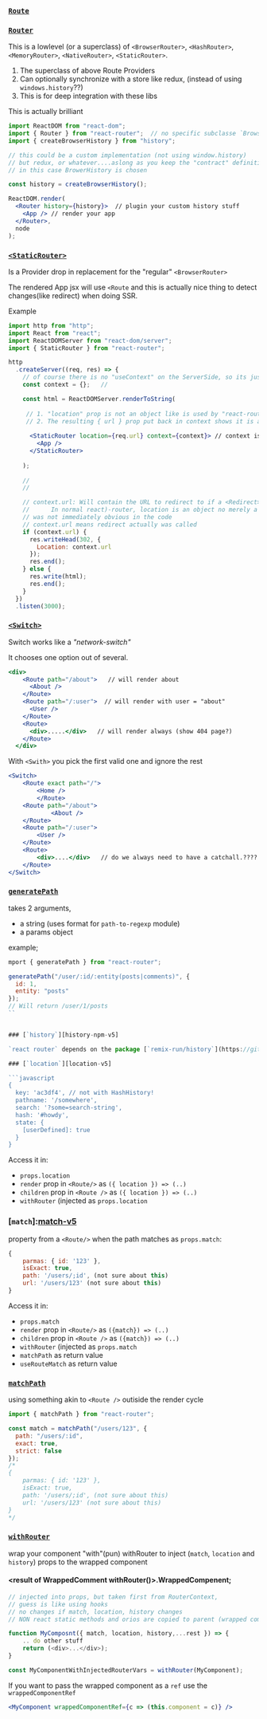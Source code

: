 ### [`Route`][route-v5]

### [`Router`][router-v5]

This is a lowlevel (or a superclass) of `<BrowserRouter>`, `<HashRouter>`, `<MemoryRouter>`, `<NativeRouter>`, `<StaticRouter>`.

1. The superclass of above Route Providers
2. Can optionally synchronize with a store like redux, (instead of using `windows.history`??)
3. This is for deep integration with these libs

This is actually brilliant

```jsx
import ReactDOM from "react-dom";
import { Router } from "react-router";  // no specific subclasse `BrowserRouter`, `HashRouter`, `MemoryRouter`, whatever
import { createBrowserHistory } from "history";

// this could be a custom implementation (not using window.history)
// but redux, or whatever....aslong as you keep the "contract" definition.
// in this case BrowerHistory is chosen

const history = createBrowserHistory(); 

ReactDOM.render(
  <Router history={history}>  // plugin your custom history stuff
    <App /> // render your app
  </Router>,
  node
);
```




### [`<StaticRouter>`][static-router-v5]


Is a Provider drop in replacement for the "regular" `<BrowserRouter>`

The rendered App jsx will use `<Route` and this is actually nice thing to detect changes(like redirect) when doing SSR.

Example

```jsx
import http from "http";
import React from "react";
import ReactDOMServer from "react-dom/server";
import { StaticRouter } from "react-router";

http
  .createServer((req, res) => {
    // of course there is no "useContext" on the ServerSide, so its just a {} object here
    const context = {};   // 

    const html = ReactDOMServer.renderToString(
    
     // 1. "location" prop is not an object like is used by "react-router"
     // 2. The resulting { url } prop put back in context shows it is a <Re
     
      <StaticRouter location={req.url} context={context}> // context is injected here so we can get the changes afterwards
        <App />
      </StaticRouter>
    
    );
    
    // 
    //

    // context.url: Will contain the URL to redirect to if a <Redirect> was used
    // 		In normal react)-router, location is an object no merely a string
    // was not immediately obvious in the code
    // context.url means redirect actually was called   
    if (context.url) {
      res.writeHead(302, {
        Location: context.url
      });
      res.end();
    } else {
      res.write(html);
      res.end();
    }
  })
  .listen(3000);
```  


### [`<Switch>`][switch-v5]

Switch works like a _"network-switch"_

It chooses one option out of several.

```jsx
<div>
    <Route path="/about">   // will render about
      <About />
    </Route>
    <Route path="/:user">  // will render with user = "about"
      <User />
    </Route>
    <Route>
      <div>.....</div>   // will render always (show 404 page?)
    </Route>
  </div>
```

With `<Swith>`  you pick the first valid one and ignore the rest

```jsx
<Switch>
	<Route exact path="/">
		<Home />
    	</Route>
	<Route path="/about">
      		<About />
	</Route>
	<Route path="/:user">
		<User />
	</Route>
	<Route>        
		<div>....</div>   // do we always need to have a catchall.????
	</Route>
</Switch>
```




### [`generatePath`][generate-path-v5]

takes 2 arguments,
- a string (uses format for `path-to-regexp` module)
- a params object

example;

```javascript
mport { generatePath } from "react-router";

generatePath("/user/:id/:entity(posts|comments)", {
  id: 1,
  entity: "posts"
});
// Will return /user/1/posts
``


### [`history`][history-npm-v5]

`react router` depends on the package [`remix-run/history`](https://github.com/remix-run/history)

### [`location`][location-v5]

```javascript
{
  key: 'ac3df4', // not with HashHistory!
  pathname: '/somewhere',
  search: '?some=search-string',
  hash: '#howdy',
  state: {
    [userDefined]: true
  }
}
```

Access it in:
- `props.location`
- `render` prop in `<Route/>` as `({ location }) => (..)`
- `children` prop in `<Route />` as `({ location }) => (..)`
- `withRouter` (injected as `props.location`

### [`match`]:[match-v5]

property from a `<Route/>` when the path matches as `props.match`:

```javascript
{
	parmas: { id: '123' },
	isExact: true,
	path: '/users/;id', (not sure about this)
	url: '/users/123' (not sure about this)
}
```

Access it in:
- `props.match`
- `render` prop in `<Route/>` as `({match}) => (..)`
- `children` prop in `<Route />` as `({match}) => (..)`
- `withRouter` (injected as `props.match`
- `matchPath` as return value
- `useRouteMatch` as return value



### [`matchPath`][match-path-router-v5]

using something akin to `<Route />` outiside the render cycle


```javascript
import { matchPath } from "react-router";

const match = matchPath("/users/123", {
  path: "/users/:id",
  exact: true,
  strict: false
});
/*
{
	parmas: { id: '123' },
	isExact: true,
	path: '/users/;id', (not sure about this)
	url: '/users/123' (not sure about this)
}
*/
```


### [`withRouter`][with-router-v5]


wrap your component "with"(pun)  withRouter to inject (`match`, `location` and `history`) props to the wrapped component

#### <result of WrappedComment withRouter()>.WrappedCompenent;
```javascript
// injected into props, but taken first from RouterContext,
// guess is like using hooks
// no changes if match, location, history changes
// NON react static methods and orios are copied to parent (wrapped component), this makes the wrappedcomponent look like the actual wrapped on.

function MyComposnt({ match, location, history,...rest }) => {
	.. do other stuff	
	return (<div>...</div>);
}

const MyComponentWithInjectedRouterVars = withRouter(MyComponent);
```

If you want to pass the wrapped component as a `ref` use the `wrappedComponentRef`

```jsx
<MyComponent wrappedComponentRef={c => (this.component = c)} />
```















[route-v5]: https://v5.reactrouter.com/web/api/Route
[router-v5]: https://v5.reactrouter.com/web/api/Router
[static-router-v5]: https://v5.reactrouter.com/web/api/StaticRouter
[switch-v5]: https://v5.reactrouter.com/web/api/Switch
[generate-path-v5]: https://v5.reactrouter.com/web/api/history
[match-v5]: https://v5.reactrouter.com/web/api/match
[with-router-v5]: https://v5.reactrouter.com/web/api/withRouter
[match-path-router-v5]: https://v5.reactrouter.com/web/api/matchPath
[location-v5]: https://v5.reactrouter.com/web/api/location
[history-npm-v5]: https://v5.reactrouter.com/web/api/history

